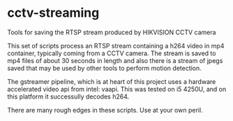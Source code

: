 # cctv-streaming

Tools for saving the RTSP stream produced by HIKVISION CCTV camera

This set of scripts process an RTSP stream containing a h264 video in mp4 container,
typically coming from a CCTV camera. The stream is saved to mp4 files of about 30 seconds
in length and also there is a stream of jpegs saved that may be used by other tools to
perform motion detection.

The gstreamer pipeline, which is at heart of this project uses a hardware accelerated
video api from intel: vaapi. This was tested on i5 4250U, and on this platform it
successully decodes h264.

There are many rough edges in these scripts. Use at your own peril.

